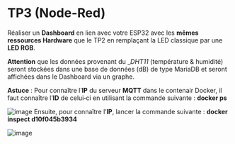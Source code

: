 # TP3 (Node-Red)
Réaliser un __Dashboard__ en lien avec votre ESP32 avec les __mêmes ressources Hardware__ que le TP2 en remplaçant la LED classique par une __LED RGB__.

__Attention__ que les données provenant du __DHT11_ (température & humidité) seront stockées dans une base de données (dB) de type MariaDB et seront affichées dans le Dashboard via un graphe.

__Astuce__ : Pour connaître l’__IP__ du serveur __MQTT__ dans le contenair Docker, il faut connaître l’__ID__ de celui‐ci en utilisant la commande suivante : __docker ps__

![image](https://github.com/Mlou103/Costa/assets/115471197/a2bbe64a-3c62-4b2c-aa96-e6f11aa3cb15)
Ensuite, pour connaître l’__IP__, lancer la commande suivante : __docker inspect d10f045b3934__

![image](https://github.com/Mlou103/Costa/assets/115471197/237a7347-91d0-46db-9482-94e4274bbc84)

